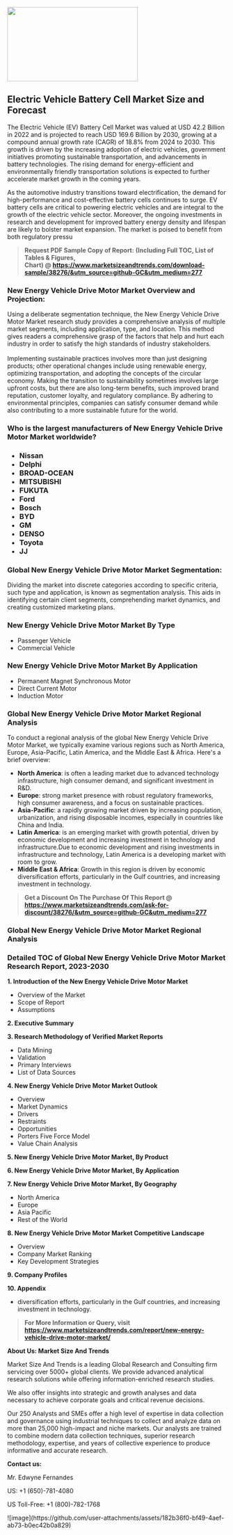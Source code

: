 <p><img class="alignnone size-medium wp-image-20088" src="https://ffe5etoiles.com/wp-content/uploads/2024/12/MST1-300x171.png" alt="" width="300" height="171" /></p><h2>Electric Vehicle Battery Cell Market Size and Forecast</h2><p>The Electric Vehicle (EV) Battery Cell Market was valued at USD 42.2 Billion in 2022 and is projected to reach USD 169.6 Billion by 2030, growing at a compound annual growth rate (CAGR) of 18.8% from 2024 to 2030. This growth is driven by the increasing adoption of electric vehicles, government initiatives promoting sustainable transportation, and advancements in battery technologies. The rising demand for energy-efficient and environmentally friendly transportation solutions is expected to further accelerate market growth in the coming years.</p><p>As the automotive industry transitions toward electrification, the demand for high-performance and cost-effective battery cells continues to surge. EV battery cells are critical to powering electric vehicles and are integral to the growth of the electric vehicle sector. Moreover, the ongoing investments in research and development for improved battery energy density and lifespan are likely to bolster market expansion. The market is poised to benefit from both regulatory pressu</p><blockquote id="" class=""><strong>Request PDF Sample Copy of Report: (Including Full TOC, List of Tables &amp; Figures, Chart)&nbsp;@&nbsp;<strong><a href="https://www.marketsizeandtrends.com/download-sample/38276/&utm_source=github-GC&utm_medium=277" target="_blank">https://www.marketsizeandtrends.com/download-sample/38276/&utm_source=github-GC&utm_medium=277</a></strong></strong></blockquote><h3 id="" class="">New Energy Vehicle Drive Motor Market&nbsp;Overview and Projection:</h3><p id="" class="">Using a deliberate segmentation technique, the New Energy Vehicle Drive Motor Market research study provides a comprehensive analysis of multiple market segments, including application, type, and location. This method gives readers a comprehensive grasp of the factors that help and hurt each industry in order to satisfy the high standards of industry stakeholders. <br /> <br />Implementing sustainable practices involves more than just designing products; other operational changes include using renewable energy, optimizing transportation, and adopting the concepts of the circular economy. Making the transition to sustainability sometimes involves large upfront costs, but there are also long-term benefits, such improved brand reputation, customer loyalty, and regulatory compliance. By adhering to environmental principles, companies can satisfy consumer demand while also contributing to a more sustainable future for the world.</p><h3 id="" class="">Who is the largest manufacturers of&nbsp;New Energy Vehicle Drive Motor Market worldwide?</h3><h3 class=""><p><ul><li>Nissan </li><li> Delphi </li><li> BROAD-OCEAN </li><li> MITSUBISHI </li><li> FUKUTA </li><li> Ford </li><li> Bosch </li><li> BYD </li><li> GM </li><li> DENSO </li><li> Toyota </li><li> JJ</li></ul></p></h3><h3 id="" class="">Global&nbsp;New Energy Vehicle Drive Motor Market Segmentation:</h3><p id="" class="">Dividing the market into discrete categories according to specific criteria, such type and application, is known as segmentation analysis. This aids in identifying certain client segments, comprehending market dynamics, and creating customized marketing plans.</p><h3 id="" class="">New Energy Vehicle Drive Motor Market&nbsp;By Type</h3><p><p><ul><li>Passenger Vehicle </li><li> Commercial Vehicle</p></li></ul></p></p><h3 id="" class="">New Energy Vehicle Drive Motor Market&nbsp;By Application</h3><p class=""><p><ul><li>Permanent Magnet Synchronous Motor </li><li> Direct Current Motor </li><li> Induction Motor</li></ul></p></p><h3 id="" class="">Global New Energy Vehicle Drive Motor Market Regional Analysis</h3><p id="" class="">To conduct a regional analysis of the global New Energy Vehicle Drive Motor Market, we typically examine various regions such as North America, Europe, Asia-Pacific, Latin America, and the Middle East &amp; Africa. Here's a brief overview:</p><ul><li><strong>North America</strong>: is often a leading market due to advanced technology infrastructure, high consumer demand, and significant investment in R&amp;D.</li><li><strong>Europe</strong>: strong market presence with robust regulatory frameworks, high consumer awareness, and a focus on sustainable practices.</li><li><strong>Asia-Pacific</strong>: a rapidly growing market driven by increasing population, urbanization, and rising disposable incomes, especially in countries like China and India.</li><li><strong>Latin America</strong>: is an emerging market with growth potential, driven by economic development and increasing investment in technology and infrastructure.Due to economic development and rising investments in infrastructure and technology, Latin America is a developing market with room to grow.</li><li><strong>Middle East &amp; Africa</strong>: Growth in this region is driven by economic diversification efforts, particularly in the Gulf countries, and increasing investment in technology.</li></ul><blockquote id="" class=""><strong>Get a Discount On The Purchase Of This Report @ <strong><a href="https://www.marketsizeandtrends.com/ask-for-discount/38276/&utm_source=github-GC&utm_medium=277" target="_blank">https://www.marketsizeandtrends.com/ask-for-discount/38276/&utm_source=github-GC&utm_medium=277</a></strong></strong></blockquote><h3 id="" class="">Global New Energy Vehicle Drive Motor Market Regional Analysis</h3><h3 id="" class="">Detailed TOC of Global New Energy Vehicle Drive Motor Market Research Report, 2023-2030</h3><p id="" class=""><strong>1. Introduction of the New Energy Vehicle Drive Motor Market</strong></p><ul><li>Overview of the Market</li><li>Scope of Report</li><li>Assumptions</li></ul><p id="" class=""><strong>2. Executive Summary</strong></p><p id="" class=""><strong>3. Research Methodology of Verified Market Reports</strong></p><ul><li>Data Mining</li><li>Validation</li><li>Primary Interviews</li><li>List of Data Sources</li></ul><p id="" class=""><strong>4. New Energy Vehicle Drive Motor Market Outlook</strong></p><ul><li>Overview</li><li>Market Dynamics</li><li>Drivers</li><li>Restraints</li><li>Opportunities</li><li>Porters Five Force Model</li><li>Value Chain Analysis</li></ul><p id="" class=""><strong>5. New Energy Vehicle Drive Motor Market, By Product</strong></p><p id="" class=""><strong>6. New Energy Vehicle Drive Motor Market, By Application</strong></p><p id="" class=""><strong>7. New Energy Vehicle Drive Motor Market, By Geography</strong></p><ul><li>North America</li><li>Europe</li><li>Asia Pacific</li><li>Rest of the World</li></ul><p id="" class=""><strong>8. New Energy Vehicle Drive Motor Market Competitive Landscape</strong></p><ul><li>Overview</li><li>Company Market Ranking</li><li>Key Development Strategies</li></ul><p id="" class=""><strong>9. Company Profiles</strong></p><p id="" class=""><strong>10. Appendix</strong></p><ul><li>diversification efforts, particularly in the Gulf countries, and increasing investment in technology.</li></ul><blockquote id="" class=""><strong>For More Information or Query, visit <strong><strong><a href="https://www.marketsizeandtrends.com/report/new-energy-vehicle-drive-motor-market/" target="_blank">https://www.marketsizeandtrends.com/report/new-energy-vehicle-drive-motor-market/</a></strong></strong></strong></blockquote><p id="" class=""><strong>About Us: Market Size And Trends</strong></p><p id="" class="">Market Size And Trends is a leading Global Research and Consulting firm servicing over 5000+ global clients. We provide advanced analytical research solutions while offering information-enriched research studies.</p><p id="" class="">We also offer insights into strategic and growth analyses and data necessary to achieve corporate goals and critical revenue decisions.</p><p id="" class="">Our 250 Analysts and SMEs offer a high level of expertise in data collection and governance using industrial techniques to collect and analyze data on more than 25,000 high-impact and niche markets. Our analysts are trained to combine modern data collection techniques, superior research methodology, expertise, and years of collective experience to produce informative and accurate research.</p><p id="" class=""><strong>Contact us:</strong></p><p id="" class="">Mr. Edwyne Fernandes</p><p id="" class="">US: +1 (650)-781-4080</p><p id="" class="">US Toll-Free: +1 (800)-782-1768</p>
![image](https://github.com/user-attachments/assets/182b36f0-bf49-4aef-ab73-b0ec42b0a829)
